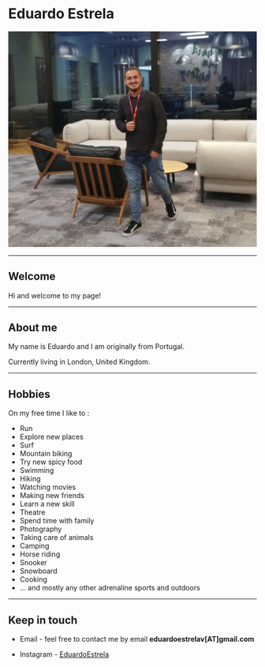 # Eduardo Estrela

![Eduardo Estrela PT](./eduardo-estrela-pt.png)

---

## Welcome

Hi and welcome to my page!

---

## About me

My name is Eduardo and I am originally from Portugal.

Currently living in London, United Kingdom.

---

## Hobbies 

On my free time I like to :
- Run
- Explore new places
- Surf
- Mountain biking
- Try new spicy food
- Swimming
- Hiking
- Watching movies
- Making new friends
- Learn a new skill
- Theatre
- Spend time with family
- Photography
- Taking care of animals
- Camping
- Horse riding
- Snooker
- Snowboard
- Cooking
- ... and mostly any other adrenaline sports and outdoors

---

## Keep in touch

- Email - feel free to contact me by email **eduardoestrelav[AT]gmail.com**

- Instagram - [EduardoEstrela](https://www.instagram.com/eduardoestrela12/)
